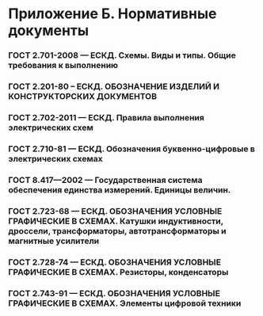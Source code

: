 # Приложение Б. Нормативные документы

### ГОСТ 2.701-2008 — ЕСКД. Схемы. Виды и типы. Общие требования к выполнению

### ГОСТ 2.201-80 – ЕСКД. ОБОЗНАЧЕНИЕ ИЗДЕЛИЙ И КОНСТРУКТОРСКИХ ДОКУМЕНТОВ

### ГОСТ 2.702-2011 — ЕСКД. Правила выполнения электрических схем

### ГОСТ 2.710-81 — ЕСКД. Обозначения буквенно-цифровые в электрических схемах

### ГОСТ 8.417—2002 — Государственная система обеспечения единства измерений. Единицы величин.

### ГОСТ 2.723-68 — ЕСКД. ОБОЗНАЧЕНИЯ УСЛОВНЫЕ ГРАФИЧЕСКИЕ В СХЕМАХ. Катушки индуктивности, дроссели, трансформаторы, автотрансформаторы и магнитные усилители

### ГОСТ 2.728-74 — ЕСКД. ОБОЗНАЧЕНИЯ УСЛОВНЫЕ ГРАФИЧЕСКИЕ В СХЕМАХ. Резисторы, конденсаторы

### ГОСТ 2.743-91 — ЕСКД. ОБОЗНАЧЕНИЯ УСЛОВНЫЕ ГРАФИЧЕСКИЕ В СХЕМАХ. Элементы цифровой техники

